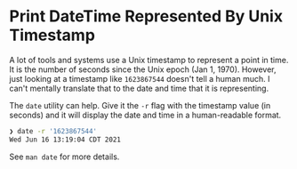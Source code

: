 # Print DateTime Represented By Unix Timestamp

A lot of tools and systems use a Unix timestamp to represent a point in time.
It is the number of seconds since the Unix epoch (Jan 1, 1970). However, just
looking at a timestamp like `1623867544` doesn't tell a human much. I can't
mentally translate that to the date and time that it is representing.

The `date` utility can help. Give it the `-r` flag with the timestamp value (in
seconds) and it will display the date and time in a human-readable format.

```bash
❯ date -r '1623867544'
Wed Jun 16 13:19:04 CDT 2021
```

See `man date` for more details.
